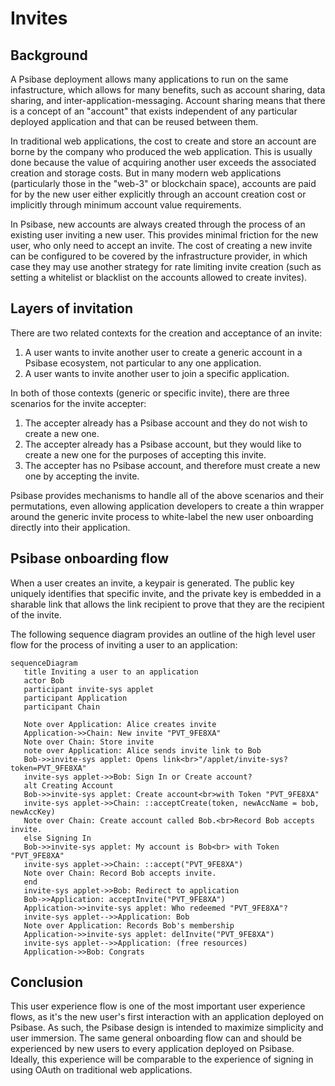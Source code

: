 # Invites

## Background

A Psibase deployment allows many applications to run on the same infastructure, which allows for many benefits, such as account sharing, data sharing, and inter-application-messaging. Account sharing means that there is a concept of an "account" that exists independent of any particular deployed application and that can be reused between them.

In traditional web applications, the cost to create and store an account are borne by the company who produced the web application. This is usually done because the value of acquiring another user exceeds the associated creation and storage costs. But in many modern web applications (particularly those in the "web-3" or blockchain space), accounts are paid for by the new user either explicitly through an account creation cost or implicitly through minimum account value requirements.

In Psibase, new accounts are always created through the process of an existing user inviting a new user. This provides minimal friction for the new user, who only need to accept an invite. The cost of creating a new invite can be configured to be covered by the infrastructure provider, in which case they may use another strategy for rate limiting invite creation (such as setting a whitelist or blacklist on the accounts allowed to create invites).

## Layers of invitation

There are two related contexts for the creation and acceptance of an invite:
1. A user wants to invite another user to create a generic account in a Psibase ecosystem, not particular to any one application. 
2. A user wants to invite another user to join a specific application.

In both of those contexts (generic or specific invite), there are three scenarios for the invite accepter:
1. The accepter already has a Psibase account and they do not wish to create a new one.
2. The accepter already has a Psibase account, but they would like to create a new one for the purposes of accepting this invite.
3. The accepter has no Psibase account, and therefore must create a new one by accepting the invite.

Psibase provides mechanisms to handle all of the above scenarios and their permutations, even allowing application developers to create a thin wrapper around the generic invite process to white-label the new user onboarding directly into their application. 

## Psibase onboarding flow

When a user creates an invite, a keypair is generated. The public key uniquely identifies that specific invite, and the private key is embedded in a sharable link that allows the link recipient to prove that they are the recipient of the invite.

The following sequence diagram provides an outline of the high level user flow for the process of inviting a user to an application:

```mermaid
sequenceDiagram
   title Inviting a user to an application
   actor Bob
   participant invite-sys applet
   participant Application
   participant Chain

   Note over Application: Alice creates invite
   Application->>Chain: New invite "PVT_9FE8XA"
   Note over Chain: Store invite
   note over Application: Alice sends invite link to Bob
   Bob->>invite-sys applet: Opens link<br>"/applet/invite-sys?token=PVT_9FE8XA"
   invite-sys applet->>Bob: Sign In or Create account?
   alt Creating Account
   Bob->>invite-sys applet: Create account<br>with Token "PVT_9FE8XA"
   invite-sys applet->>Chain: ::acceptCreate(token, newAccName = bob, newAccKey)
   Note over Chain: Create account called Bob.<br>Record Bob accepts invite.
   else Signing In
   Bob->>invite-sys applet: My account is Bob<br> with Token "PVT_9FE8XA"
   invite-sys applet->>Chain: ::accept("PVT_9FE8XA")
   Note over Chain: Record Bob accepts invite.
   end
   invite-sys applet->>Bob: Redirect to application
   Bob->>Application: acceptInvite("PVT_9FE8XA")
   Application->>invite-sys applet: Who redeemed "PVT_9FE8XA"?
   invite-sys applet-->>Application: Bob
   Note over Application: Records Bob's membership
   Application->>invite-sys applet: delInvite("PVT_9FE8XA")
   invite-sys applet-->>Application: (free resources)
   Application->>Bob: Congrats
```

## Conclusion

This user experience flow is one of the most important user experience flows, as it's the new user's first interaction with an application deployed on Psibase. As such, the Psibase design is intended to maximize simplicity and user immersion. The same general onboarding flow can and should be experienced by new users to every application deployed on Psibase. Ideally, this experience will be comparable to the experience of signing in using OAuth on traditional web applications.
